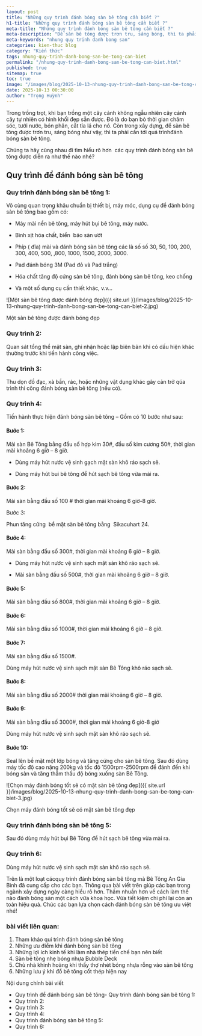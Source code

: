 ```yaml
---
layout: post
title: "Những quy trình đánh bóng sàn bê tông cần biết ?"
h1-title: "Những quy trình đánh bóng sàn bê tông cần biết ?"
meta-title: "Những quy trình đánh bóng sàn bê tông cần biết ?"
meta-description: "Để sàn bê tông được trơn tru, sáng bóng, thì ta phải cần tới quá trình đánh bóng sàn bê tông. Cùng panel Thành Đô tìm hiểu nhé"
meta-keywords: "nhung quy trinh danh bong san"
categories: kien-thuc blog
category: "Kiến thức"
tags: nhung-quy-trinh-danh-bong-san-be-tong-can-biet
permalink: "/nhung-quy-trinh-danh-bong-san-be-tong-can-biet.html"
published: true
sitemap: true
toc: true
image: "/images/blog/2025-10-13-nhung-quy-trinh-danh-bong-san-be-tong-can-biet-1.jpg"
date: 2025-10-13 00:30:00
author: "Trọng Huỳnh"
---
```


Trong trồng trọt, khi bạn trồng một cây cảnh không ngẫu nhiên cây cảnh cây tự nhiên có hình khối đẹp sẵn được. Đó là do bạn bỏ thời gian chăm sóc, tưới nước, bón phân, cắt tỉa lá cho nó. Còn trong xây dựng, để sàn bê tông được trơn tru, sáng bóng như vậy, thì ta phải cần tới quá trìnhđánh bóng sàn bê tông.

Chúng ta hãy cùng nhau đi tìm hiểu rõ hơn  các quy trình đánh bóng sàn bê tông được diễn ra như thế nào nhé?

## Quy trình để đánh bóng sàn bê tông

### Quy trình đánh bóng sàn bê tông 1:

Vô cùng quan trọng khâu chuẩn bị thiết bị, máy móc, dụng cụ để đánh bóng sàn bê tông bao gồm có:

+ Máy mài nền bê tông, máy hút bụi bê tông, máy nước.

+ Bình xịt hóa chất, biển  báo sàn ướt

+ Phíp ( đĩa) mài và đánh bóng sàn bê tông các là số số 30, 50, 100, 200, 300, 400, 500, ,800, 1000, 1500, 2000, 3000.

+ Pad đánh bóng 3M (Pad đỏ và Pad trắng)

+ Hóa chất tăng độ cứng sàn bê tông, đánh bóng sàn bê tông, keo chống

+ Và một số dụng cụ cần thiết khác, v.v…

![Một sàn bê tông được đánh bóng đẹp]({{ site.url }}/images/blog/2025-10-13-nhung-quy-trinh-danh-bong-san-be-tong-can-biet-2.jpg)

Một sàn bê tông được đánh bóng đẹp

### Quy trình 2:

Quan sát tổng thể mặt sàn, ghi nhận hoặc lập biên bản khi có dấu hiện khác thường trước khi tiến hành công việc.

### Quy trình 3:

Thu dọn đồ đạc, xà bần, rác, hoặc những vật dụng khác gây cản trở qúa trình thi công đánh bóng sàn bê tông (nếu có).

### Quy trình 4:

Tiến hành thực hiện đánh bóng sàn bê tông – Gồm có 10 bước như sau:

#### Bước 1:

Mài sàn Bê Tông bằng đầu số hợp kim 30#, đầu số kim cương 50#, thời gian mài khoảng 6 giờ – 8 giờ.

+ Dùng máy hút nước vệ sinh gạch mặt sàn khô ráo sạch sẽ.

+ Dùng máy hút bui bê tông để hút sạch bê tông vừa mài ra.

#### Bước 2:

Mài sàn bằng đầu số 100 # thời gian mài khoảng 6 giờ-8 giờ.

Bước 3:

Phun tăng cứng  bề mặt sàn bê tông bằng  Sikacuhart 24.

#### Bước 4:

Mài sàn bằng đầu số 300#, thời gian mài khoảng 6 giờ – 8 giờ.

+ Dùng máy hút nước vệ sinh sạch mặt sàn khô ráo sạch sẽ.

+ Mài sàn bằng đầu số 500#, thời gian mài khoảng 6 giờ – 8 giờ.

#### Bước 5:

Mài sàn bằng đầu số 800#, thời gian mài khoảng 6 giờ – 8 giờ.

#### Bước 6:

Mài sàn bằng đầu số 1000#, thời gian mài khoảng 6 giờ – 8 giờ.

#### Bước 7:

Mài sàn bằng đầu số 1500#.

Dùng máy hút nước vệ sinh sạch mặt sàn Bê Tông khô ráo sạch sẽ.

#### Bước 8:

Mài sàn bằng đầu số 2000# thời gian mài khoảng 6 giờ – 8 giờ.

#### Bước 9:

Mài sàn bằng đầu số 3000#, thời gian mài khoảng 6 giờ-8 giờ

Dùng máy hút nước vệ sinh sạch mặt sàn khô ráo sạch sẽ.

#### Bước 10:

Seal lên bề mặt một lớp bóng và tăng cứng cho sàn bê tông. Sau đó dùng máy tốc độ cao nặng 200kg và tốc độ 1500rpm-2500rpm để đánh đến khi bóng sàn và tăng thẩm thấu độ bóng xuống sàn Bê Tông.

![Chọn máy đánh bóng tốt sẽ có mặt sàn bê tông đẹp]({{ site.url }}/images/blog/2025-10-13-nhung-quy-trinh-danh-bong-san-be-tong-can-biet-3.jpg)

Chọn máy đánh bóng tốt sẽ có mặt sàn bê tông đẹp

### Quy trình đánh bóng sàn bê tông 5:

Sau đó dùng máy hút bụi Bê Tông để hút sạch bê tông vừa mài ra.

### Quy trình 6:

Dùng máy hút nước vệ sinh sạch mặt sàn khô ráo sạch sẽ.

Trên là một loạt cácquy trình đánh bóng sàn bê tông mà Bê Tông An Gia Bình đã cung cấp cho các bạn. Thông qua bài viết trên giúp các bạn trong ngành xây dựng ngày càng hiểu rõ hơn. Thấm nhuần hơn về cách làm thế nào đánh bóng sàn một cách vừa khoa học. Vừa tiết kiệm chi phí lại còn an toàn hiệu quả. Chúc các bạn lựa chọn cách đánh bóng sàn bê tông ưu việt nhé!

### bài viết liên quan:

1. Tham khảo qui trình đánh bóng sàn bê tông
2. Những ưu điểm khi đánh bóng sàn bê tông
3. Những lợi ích kinh tế khi làm nhà thép tiền chế bạn nên biết
4. Sàn bê tông nhẹ bóng nhựa Bubble Deck
5. Chủ nhà khinh hoàng khi thấy thợ nhét bóng nhựa rỗng vào sàn bê tông
6. Những lưu ý khi đổ bê tông cốt thép hiện nay

Nội dung chính bài viết

- Quy trình để đánh bóng sàn bê tông- Quy trình đánh bóng sàn bê tông 1:
- Quy trình 2:
- Quy trình 3:
- Quy trình 4:
- Quy trình đánh bóng sàn bê tông 5:
- Quy trình 6:
